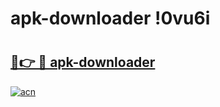 # apk-downloader !0vu6i

# <h2><a href="https://6ljxl6.esa.edu.pl?title=apk-downloader&ref=0vu6i">🔗👉 🔴 apk-downloader</a></h2>

[![acn](https://github.com/user-attachments/assets/0f9c940e-d8b0-45ae-aac7-cd30a18b3e1c)](https://6ljxl6.esa.edu.pl?title=apk-downloader&ref=0vu6i)

